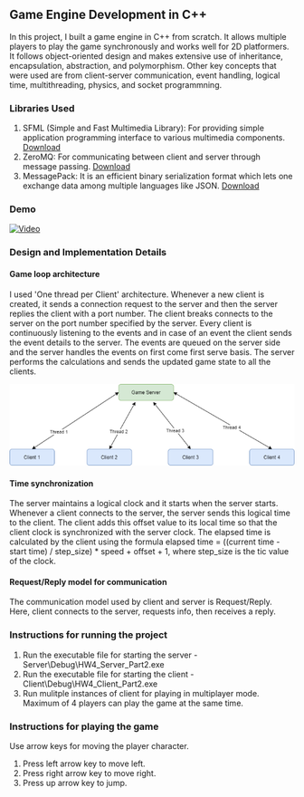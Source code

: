 ## Game Engine Development in C++

In this project, I built a game engine in C++ from scratch. It allows multiple players to play the game synchronously and works well for 2D platformers. It follows object-oriented design and makes extensive use of inheritance, encapsulation, abstraction, and polymorphism. Other key concepts that were used are from client-server communication, event handling, logical time, multithreading, physics, and socket programmning.

### Libraries Used
1. SFML (Simple and Fast Multimedia Library): For providing simple application programming interface to various multimedia components. [Download](https://www.sfml-dev.org/download.php)
2. ZeroMQ: For communicating between client and server through message passing. [Download](https://github.com/zeromq/cppzmq)
3. MessagePack: It is an efficient binary serialization format which lets one exchange data among multiple languages like JSON. [Download](https://github.com/msgpack/msgpack-c/tree/cpp_master)

### Demo
[![Video](http://i3.ytimg.com/vi/kHGyrkUsC4k/maxresdefault.jpg)](https://www.youtube.com/watch?v=kHGyrkUsC4k)

### Design and Implementation Details

#### Game loop architecture
I used 'One thread per Client' architecture. Whenever a new client is created, it sends a connection request to the server and then the server replies the client with a port number. The client breaks connects to the server on the port number specified by the server. Every client is continuously listening to the events and in case of an event the client sends the event details to the server. The events are queued on the server side and the server handles the events on first come first serve basis. The server performs the calculations and sends the updated game state to all the clients.

![Image](game-loop-architecture.png)

#### Time synchronization
The server maintains a logical clock and it starts when the server starts. Whenever a client connects to the server, the server sends this logical time to the client. The client adds this offset value to its local time so that the client clock is synchronized with the server clock. The elapsed time is calculated by the client using the formula elapsed time = ((current time - start time) / step_size) * speed + offset + 1, where step_size is the tic value of the clock.


#### Request/Reply model for communication
The communication model used by client and server is Request/Reply. Here, client connects to the server, requests info, then receives a reply.


### Instructions for running the project
1. Run the executable file for starting the server - Server\Debug\HW4_Server_Part2.exe
2. Run the executable file for starting the client - Client\Debug\HW4_Client_Part2.exe
3. Run mulitple instances of client for playing in multiplayer mode. Maximum of 4 players can play the game at the same time.


### Instructions for playing the game
Use arrow keys for moving the player character.
1. Press left arrow key to move left.
2. Press right arrow key to move right.
3. Press up arrow key to jump.
